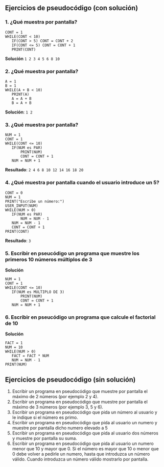 ## Ejercicios de pseudocódigo (con solución)
### 1. ¿Qué muestra por pantalla?
``` 
CONT = 1
WHILE(CONT < 10)
   IF(CONT > 5) CONT = CONT + 2
   IF(CONT <= 5) CONT = CONT + 1
   PRINT(CONT)
```
**Solución** `1 2 3 4 5 6 8 10`

### 2. ¿Qué muestra por pantalla?
``` 
A = 1
B = 1
WHILE(A + B < 10)
   PRINT(A)
   A = A + B
   B = A + B
```
**Solución**: `1 2`

### 3. ¿Qué muestra por pantalla?
``` 
NUM = 1
CONT = 1
WHILE(CONT <= 10)
   IF(NUM es PAR)
	   PRINT(NUM)
	   CONT = CONT + 1
   NUM = NUM + 1
```
**Resultado**: `2 4 6 8 10 12 14 16 18 20`

### 4. ¿Qué muestra por pantalla cuando el usuario introduce un 5?
``` 
CONT = 0
NUM = 1
PRINT("Escribe un número:")
USER_INPUT(NUM)
WHILE(NUM > 0)
   IF(NUM es PAR)
	   NUM = NUM - 1
   NUM = NUM - 1
   CONT = CONT + 1
PRINT(CONT)
```
**Resultado**: `3`


### 5. Escribir en pseucódigo un programa que muestre los primeros 10 números múltiplos de 3

**Solución**
``` 
NUM = 1
CONT = 1
WHILE(CONT <= 10)
   IF(NUM es MULTIPLO DE 3)
	   PRINT(NUM)
	   CONT = CONT + 1
   NUM = NUM + 1
```
### 6. Escribir en pseucódigo un programa que calcule el factorial de 10

**Solución**
``` 
FACT = 1
NUM = 10
WHILE(NUM > 0)
   FACT = FACT * NUM
   NUM = NUM - 1
PRINT(NUM)
```

## Ejercicios de pseudocódigo (sin solución)

1. Escribir un programa en pseudocódigo que muestre por pantalla el máximo de 2 números (por ejemplo 2 y 4).
2. Escribir un programa en pseudocódigo que muestre por pantalla el máximo de 3 números (por ejemplo 3, 5 y 6).
3. Escribir un programa en pseudocódigo que pida un número al usuario y le indique si el número es primo.
4. Escribir un programa en pseudocódigo que pida al usuario un numero y muestre por pantalla dicho numero elevado a 5
5. Escribir un programa en pseudocódigo que pida al usuario dos números y muestre por pantalla su suma.
6. Escribir un programa en pseudocódigo que pida al usuario un numero menor que 10 y mayor que 0. Si el número es mayor que 10 o menor que 0 debe volver a pedirle un numero, hasta que introduzca un número válido. Cuando introduzca un número válido mostrarlo por pantalla.